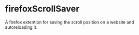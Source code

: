 # firefoxScrollSaver
A firefox extention for saving the scroll position on a website and autoreloading it.
